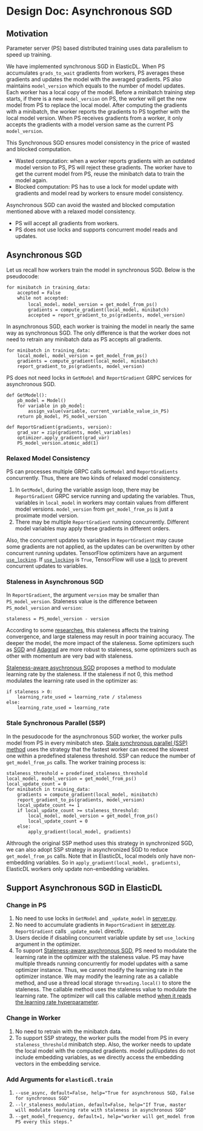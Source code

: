 # Design Doc: Asynchronous SGD

## Motivation
Parameter server (PS) based distributed training uses data parallelism to speed up training. 

We have implemented synchronous SGD in ElasticDL. When PS accumulates `grads_to_wait` gradients from workers, PS averages these gradients and updates the model with the averaged gradients. PS also maintains `model_version` which equals to the number of model updates. Each worker has a local copy of the model. Before a minibatch training step starts, if there is a new `model_version` on PS, the worker will get the new model from PS to replace the local model. After computing the gradients with a minibatch, the worker reports the gradients to PS together with the local model version. When PS receives gradients from a worker, it only accepts the gradients with a model version same as the current PS `model_version`.



This Synchronous SGD ensures model consistency in the price of wasted and blocked computation. 

* Wasted computation: when a worker reports gradients with an outdated model version to PS, PS will reject these gradients. The worker have to get the current model from PS, reuse the minibatch data to train the model again.
* Blocked computation: PS has to use a lock for model update with gradients and model read by workers to ensure model consistency.

Asynchronous SGD can avoid the wasted and blocked computation mentioned above with a relaxed model consistency.

* PS will accept all gradients from workers.
* PS does not use locks and supports concurrent model reads and updates.


## Asynchronous SGD
Let us recall how workers train the model in synchronous SGD. Below is the pseudocode:

```
for minibatch in training_data:
    accepted = False
    while not accepted:
        local_model，model_version = get_model_from_ps()
        gradients = compute_gradient(local_model, minibatch)
        accepted = report_gradient_to_ps(gradients, model_version)  
```

In asynchronous SGD, each worker is training the model in nearly the same way as synchronous SGD. The only difference is that the worker does not need to retrain any minibatch data as PS accepts all gradients. 

```
for minibatch in training_data:
    local_model, model_version = get_model_from_ps()
    gradients = compute_gradient(local_model, minibatch)
    report_gradient_to_ps(gradients, model_version)  
```

PS does not need locks in `GetModel` and `ReportGradient` GRPC services for asynchronous SGD. 

```
def GetModel():
    pb_model = Model()
    for variable in pb_model:
        assign_value(variable, current_variable_value_in_PS)
    return pb_model, PS_model_version
    
def ReportGradient(gradients, version):
    grad_var = zip(gradients, model_variables)
    optimizer.apply_gradient(grad_var)
    PS_model_version.atomic_add(1)
```

### Relaxed Model Consistency
PS can processes multiple GRPC calls `GetModel` and `ReportGradients` concurrently. Thus, there are two kinds of relaxed model consistency.

1. In `GetModel`, during the variable assign loop, there may be `ReportGradient` GRPC service running and updating the variables. Thus, variables in `local_model` in workers may contain values from different model versions. `model_version` from `get_model_from_ps` is just a proximate model version.
2. There may be multiple `ReportGradient` running concurrently. Different model variables may apply these gradients in different orders. 

Also, the concurrent updates to variables in `ReportGradient` may cause some gradients are not applied, as the updates can be overwritten by other concurrent running updates. TensorFlow optimizers have an argument [`use_locking`](https://github.com/tensorflow/tensorflow/blob/ff441191277b7e758deb48e45249fee9e880f2c8/tensorflow/python/training/optimizer.py#L319). If [`use_locking`](https://github.com/tensorflow/tensorflow/blob/ff441191277b7e758deb48e45249fee9e880f2c8/tensorflow/python/training/optimizer.py#L319) is `True`, TensorFlow will use a [lock](https://github.com/tensorflow/tensorflow/blob/11e22c01eb801ff24200afcdce8a03a7cdd2ed3f/tensorflow/core/kernels/training_ops.cc#L528) to prevent concurrent updates to variables.

### Staleness in Asynchronous SGD
In `ReportGradient`, the argument `version` may be smaller than `PS_model_version`. 
Staleness value is the difference between `PS_model_version` and `version`:

```
staleness = PS_model_version - version
```

According to some [researches](https://arxiv.org/abs/1810.03264), this staleness affects the training convergence, and large staleness may result in poor training accuracy. The deeper the model, the more impact of the staleness. Some optimizers such as [SGD](https://www.tensorflow.org/versions/r2.0/api_docs/python/tf/keras/optimizers/SGD) and [Adagrad](https://www.tensorflow.org/versions/r2.0/api_docs/python/tf/keras/optimizers/Adagrad) are more robust to staleness, some optimizers such as other with momentum are very bad with staleness.

[Staleness-aware asychronous SGD](https://arxiv.org/abs/1511.05950) proposes a method to modulate learning rate by the staleness. If the staleness if not 0, this method modulates the learning rate used in the optimizer as:

```
if staleness > 0:
    learning_rate_used = learning_rate / staleness
else:
    learning_rate_used = learning_rate
```

### Stale Synchronous Parallel (SSP)
In the pesudocode for the asynchronous SGD worker, the worker pulls model from PS in every minibatch step. [Stale synchronous parallel (SSP) method](https://dl.acm.org/citation.cfm?id=2999748) uses the strategy that the fastest worker can exceed the slowest one within a predefined staleness threshold. SSP can reduce the number of `get_model_from_ps` calls. The worker training process is:

```
staleness_threshold = predefined_staleness_threshold
local_model, model_version = get_model_from_ps()
local_update_count = 0
for minibatch in training_data:
    gradients = compute_gradient(local_model, minibatch)
    report_gradient_to_ps(gradients, model_version)
    local_update_count += 1
    if local_update_count >= staleness_threshold:
        local_model, model_version = get_model_from_ps()
        local_update_count = 0
    else:
        apply_gradient(local_model, gradients)
```
Althrough the original SSP method uses this strategy in synchronized SGD, we can also adopt SSP strategy in asynchronized SGD to reduce `get_model_from_ps` calls.
Note that in ElasticDL, local models only have non-embedding variables. So in `apply_gradient(local_model, gradients)`, ElasticDL workers only update non-embedding variables.

## Support Asynchronous SGD in ElasticDL

### Change in PS
1. No need to use locks in `GetModel` and `_update_model` in [server.py](../python/master/servicer.py).
2. No need to accumulate gradients in `ReportGradient` in [server.py](../python/master/servicer.py). `ReportGradient` calls `_update_model` directly.
3. Users decide if disabling concurrent variable update by set `use_locking` argument in the optimizer.
4. To support [Staleness-aware asychronous SGD](https://arxiv.org/abs/1511.05950), PS need to modulate the learning rate in the optimizer with the staleness value. PS may have multiple threads running concurrently for model updates with a same optimizer instance. Thus, we cannot modify the learning rate in the optimizer instance. We may modify the learning rate as a callable method, and use a thread local storage `threading.local()` to store the staleness. The callable method uses the staleness value to modulate the learning rate. The optimizer will call this callable method [when it reads the learning rate hyperparameter](https://github.com/tensorflow/tensorflow/blob/e4262fb2fbf1cb33aaea79ff81754d1e92e99af1/tensorflow/python/keras/optimizer_v2/optimizer_v2.py#L530).

### Change in Worker
1. No need to retrain with the minibatch data.
2. To support SSP strategy, the worker pulls the model from PS in every `staleness_threshold` minibatch step. Also, the worker needs to update the local model with the computed gradients. model pull/updates do not include embedding variables, as we directly access the embedding vectors in the embedding service.

### Add Arguments for `elasticdl.train`
1. `--use_async, default=False, help="True for asynchronous SGD, False for synchronous SGD"`
2. `--lr_staleness_modulation, default=False, help="If True, master will modulate learning rate with staleness in asynchronous SGD"`
3. `--get_model_frequency, default=1, help="worker will get_model from PS every this steps."`

